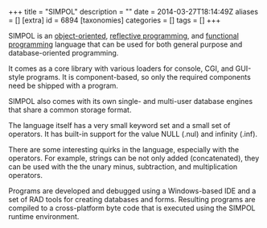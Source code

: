 +++
title = "SIMPOL"
description = ""
date = 2014-03-27T18:14:49Z
aliases = []
[extra]
id = 6894
[taxonomies]
categories = []
tags = []
+++

SIMPOL is an [object-oriented](https://rosettacode.org/wiki/object-oriented), [reflective programming](https://rosettacode.org/wiki/reflective_programming), and [functional programming](https://rosettacode.org/wiki/functional_programming) language that can be used for both general purpose and database-oriented programming.

It comes as a core library with various loaders for console, CGI, and GUI-style programs. It is component-based, so only the required components need be shipped with a program.

SIMPOL also comes with its own single- and multi-user database engines that share a common storage format.

The language itself has a very small keyword set and a small set of operators. It has built-in support for the value NULL (.nul) and infinity (.inf).

There are some interesting quirks in the language, especially with the operators. For example, strings can be not only added (concatenated), they can be used with the the unary minus, subtraction, and multiplication operators.

Programs are developed and debugged using a Windows-based IDE and a set of RAD tools for creating databases and forms. Resulting programs are compiled to a cross-platform byte code that is executed using the SIMPOL runtime environment.
